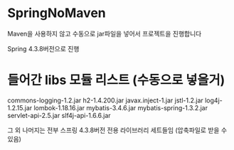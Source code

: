 # SpringNoMaven

Maven을 사용하지 않고 수동으로 jar파일을 넣어서 프로젝트을 진행합니다


Spring 4.3.8버전으로 진행




# 들어간 libs 모듈 리스트 (수동으로 넣을거)
commons-logging-1.2.jar
h2-1.4.200.jar
javax.inject-1.jar
jstl-1.2.jar
log4j-1.2.15.jar
lombok-1.18.16.jar
mybatis-3.4.6.jar
mybatis-spring-1.3.2.jar
servlet-api-2.5.jar
slf4j-api-1.6.6.jar

그 외 나머지는 전부 스프링 4.3.8버전 전용 라이브러리 세트들임 
(압축파일로 받을 수 있음)
